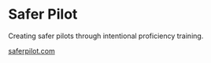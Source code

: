 # Safer Pilot

Creating safer pilots through intentional proficiency training.

[saferpilot.com](https://saferpilot.com)
